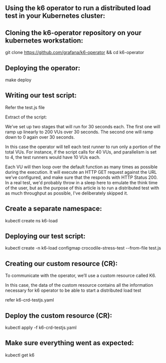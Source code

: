 Using the k6 operator to run a distributed load test in your Kubernetes cluster:
--------------------------------------------------------------------------------

Cloning the k6-operator repository on your kubernetes workstation:
------------------------------------------------------------------

git clone https://github.com/grafana/k6-operator && cd k6-operator


Deploying the operator:
-----------------------

make deploy


Writing our test script:
-------------------------

Refer the test.js file

Extract of the script:

We’ve set up two stages that will run for 30 seconds each. The first one will ramp up linearly to 200 VUs over 30 seconds. The second one will ramp down to 0 again over 30 seconds.

In this case the operator will tell each test runner to run only a portion of the total VUs. For instance, if the script calls for 40 VUs, and parallelism is set to 4, the test runners would have 10 VUs each.

Each VU will then loop over the default function as many times as possible during the execution. It will execute an HTTP GET request against the URL we’ve configured, and make sure that the responds with HTTP Status 200. In a real test, we'd probably throw in a sleep here to emulate the think time of the user, but as the purpose of this article is to run a distributed test with as much throughput as possible, I've deliberately skipped it.

Create a separate namespace:
----------------------------

kubectl create ns k6-load


Deploying our test script:
--------------------------

kubectl create -n k6-load configmap crocodile-stress-test --from-file test.js


Creating our custom resource (CR):
----------------------------------

To communicate with the operator, we’ll use a custom resource called K6. 

In this case, the data of the custom resource contains all the information necessary for k6 operator to be able to start a distributed load test

refer k6-crd-testjs.yaml


Deploy the custom resource (CR):
--------------------------------

kubectl apply -f k6-crd-testjs.yaml


Make sure everything went as expected:
--------------------------------------

kubectl get k6 


